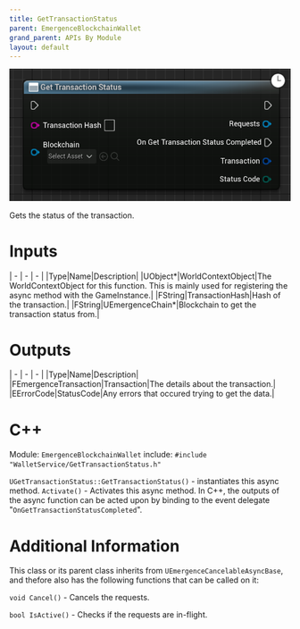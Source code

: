 ```yaml
---
title: GetTransactionStatus
parent: EmergenceBlockchainWallet
grand_parent: APIs By Module
layout: default
---
```


![](GetTransactionStatus.png)

Gets the status of the transaction.

# Inputs

| - | - | - |
|Type|Name|Description|
|UObject\*|WorldContextObject|The WorldContextObject for this function. This is mainly used for registering the async method with the GameInstance.|
|FString|TransactionHash|Hash of the transaction.|
|FString|UEmergenceChain\*|Blockchain to get the transaction status from.|

# Outputs

| - | - | - |
|Type|Name|Description|
|FEmergenceTransaction|Transaction|The details about the transaction.|
|EErrorCode|StatusCode|Any errors that occured trying to get the data.|

# C++
Module: `EmergenceBlockchainWallet`
include: `#include "WalletService/GetTransactionStatus.h"`

`UGetTransactionStatus::GetTransactionStatus()` - instantiates this async method.
`Activate()` - Activates this async method.
In C++, the outputs of the async function can be acted upon by binding to the event delegate "`OnGetTransactionStatusCompleted`".

# Additional Information

This class or its parent class inherits from `UEmergenceCancelableAsyncBase`, and thefore also has the following functions that can be called on it:

`void Cancel()` - Cancels the requests.

`bool IsActive()` - Checks if the requests are in-flight.